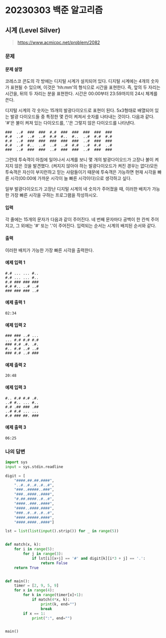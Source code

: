 # 20230303 백준 알고리즘

## 시계 (Level Silver)
> https://www.acmicpc.net/problem/2082

### 문제
#### 문제 설명
코레스코 콘도의 각 방에는 디지털 시계가 설치되어 있다. 디지털 시계에는 4개의 숫자가 표현될 수 있으며, 이것은 'hh:mm'의 형식으로 시간을 표현한다. 즉, 앞의 두 자리는 시간을, 뒤의 두 자리는 분을 표현한다. 시간은 00:00부터 23:59까지의 24시 체계를 쓴다.

디지털 시계의 각 숫자는 15개의 발광다이오드로 표현이 된다. 5x3형태로 배열되어 있는 발광 다이오드들 중 특정한 몇 칸이 켜져서 숫자를 나타내는 것이다. 다음과 같다. '#'은 불이 켜져 있는 다이오드를, '.'은 그렇지 않은 다이오드를 나타낸다.

```
###  ..#  ###  ###  #.#  ###  ###  ###  ###  ###
#.#  ..#  ..#  ..#  #.#  #..  #..  ..#  #.#  #.#
#.#  ..#  ###  ###  ###  ###  ###  ..#  ###  ###
#.#  ..#  #..  ..#  ..#  ..#  #.#  ..#  #.#  ..#
###  ..#  ###  ###  ..#  ###  ###  ..#  ###  ###
```

그런데 투숙객이 아침에 일어나서 시계를 보니 몇 개의 발광다이오드가 고장나 불이 켜지지 않은 것을 발견했다. (켜지지 않아야 하는 발광다이오드가 켜진 경우는 없다)모든 투숙객은 자신이 부지런하고 믿는 사람들이기 때문에 투숙객은 가능하면 현재 시각을 빠른 시각(00:00에 가까운 시각이 늘 빠른 시각이다)으로 생각하고 싶다.

일부 발광다이오드가 고장난 디지털 시계의 네 숫자가 주어졌을 때, 이러한 배치가 가능한 가장 빠른 시각을 구하는 프로그램을 작성하시오.

#### 입력
각 줄에는 15개의 문자가 다음과 같이 주어진다. 네 번째 문자마다 공백이 한 칸씩 주어지고, 그 외에는 '#' 또는 '.'이 주어진다. 입력되는 순서는 시계의 배치된 순서와 같다.

#### 출력
이러한 배치가 가능한 가장 빠른 시각을 출력한다.

#### 예제 입력 1
```
#.# ... ... #..
#.# ... ... #..
#.# ### ### ###
#.# #.. ..# ..#
### ### ### ..#
```

#### 예제 출력 1
```
02:34
```

#### 예제 입력 2
```
### ### ..# ...
... #.# #.# #.#
### #.# .#. .#.
#.. #.# ..# ..#
### #.# ..# ###
```

#### 예제 출력 2
```
20:48
```

#### 예제 입력 3
```
#.. #.# #.# .#.
..# #.. ... #..
#.# .## ### .##
..# #.# ... ...
#.# ### ##. ###
```

#### 예제 출력 3
```
06:25
```

### 나의 답변
```python
import sys
input = sys.stdin.readline

digit = [
    "####.##.##.####",
    "..#..#..#..#..#",
    "###..#####..###",
    "###..####..####",
    "#.##.####..#..#",
    "####..###..####",
    "####..####.####",
    "###..#..#..#..#",
    "####.#####.####",
    "####.####..####"]

lst = list(list(input().strip()) for _ in range(5))


def match(x, k):
    for i in range(5):
        for j in range(3):
            if lst[i][x+j] == '#' and digit[k][i*3 + j] == '.':
                return False
    return True


def main():
    timer = [2, 9, 5, 9]
    for x in range(4):
        for k in range(timer[x]+1):
            if match(4*x, k):
                print(k, end="")
                break
        if x == 1:
            print(":", end="")


main()
```